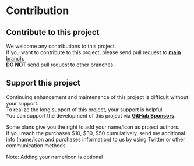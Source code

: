 # Contribution

## Contribute to this project

We welcome any contributions to this project.  
If you want to contribute to this project, please send pull request to
[**main** branch](https://github.com/nutti/fake-bpy-module/tree/main).  
**DO NOT** send pull request to other branches.

## Support this project

Continuing enhancement and maintenance of this project is difficult
without your support.  
To realize the long support of this project, your support is helpful.  
You can support the development of this project via
**[GitHub Sponsors](https://github.com/sponsors/nutti)**.

Some plans give you the right to add your name/icon as project authors.  
If you reach the purchases $10, $30, $50 cumulatively, send me additional info
(name/icon and purchases information) to us by using Twitter or other
communication methods.

Note: Adding your name/icon is optional
